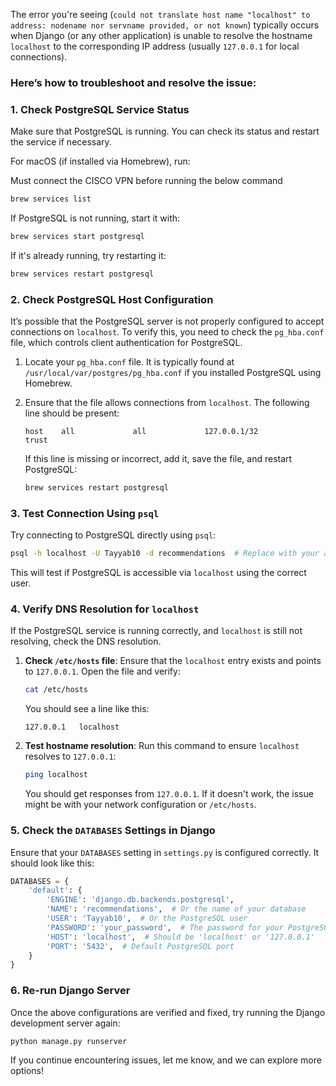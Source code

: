 The error you're seeing (`could not translate host name "localhost" to address: nodename nor servname provided, or not known`) typically occurs when Django (or any other application) is unable to resolve the hostname `localhost` to the corresponding IP address (usually `127.0.0.1` for local connections).

### Here’s how to troubleshoot and resolve the issue:

### 1. **Check PostgreSQL Service Status**
Make sure that PostgreSQL is running. You can check its status and restart the service if necessary.

For macOS (if installed via Homebrew), run:

Must connect the CISCO VPN before running the below command

```bash
brew services list
```

If PostgreSQL is not running, start it with:

```bash
brew services start postgresql
```

If it's already running, try restarting it:

```bash
brew services restart postgresql
```

### 2. **Check PostgreSQL Host Configuration**

It’s possible that the PostgreSQL server is not properly configured to accept connections on `localhost`. To verify this, you need to check the `pg_hba.conf` file, which controls client authentication for PostgreSQL.

1. Locate your `pg_hba.conf` file. It is typically found at `/usr/local/var/postgres/pg_hba.conf` if you installed PostgreSQL using Homebrew.
   
2. Ensure that the file allows connections from `localhost`. The following line should be present:

   ```
   host    all             all             127.0.0.1/32            trust
   ```

   If this line is missing or incorrect, add it, save the file, and restart PostgreSQL:

   ```bash
   brew services restart postgresql
   ```

### 3. **Test Connection Using `psql`**

Try connecting to PostgreSQL directly using `psql`:

```bash
psql -h localhost -U Tayyab10 -d recommendations  # Replace with your actual database name
```

This will test if PostgreSQL is accessible via `localhost` using the correct user.

### 4. **Verify DNS Resolution for `localhost`**

If the PostgreSQL service is running correctly, and `localhost` is still not resolving, check the DNS resolution.

1. **Check `/etc/hosts` file**: Ensure that the `localhost` entry exists and points to `127.0.0.1`. Open the file and verify:

   ```bash
   cat /etc/hosts
   ```

   You should see a line like this:

   ```
   127.0.0.1   localhost
   ```

2. **Test hostname resolution**: Run this command to ensure `localhost` resolves to `127.0.0.1`:

   ```bash
   ping localhost
   ```

   You should get responses from `127.0.0.1`. If it doesn't work, the issue might be with your network configuration or `/etc/hosts`.

### 5. **Check the `DATABASES` Settings in Django**

Ensure that your `DATABASES` setting in `settings.py` is configured correctly. It should look like this:

```python
DATABASES = {
    'default': {
        'ENGINE': 'django.db.backends.postgresql',
        'NAME': 'recommendations',  # Or the name of your database
        'USER': 'Tayyab10',  # Or the PostgreSQL user
        'PASSWORD': 'your_password',  # The password for your PostgreSQL user
        'HOST': 'localhost',  # Should be 'localhost' or '127.0.0.1'
        'PORT': '5432',  # Default PostgreSQL port
    }
}
```

### 6. **Re-run Django Server**

Once the above configurations are verified and fixed, try running the Django development server again:

```bash
python manage.py runserver
```

If you continue encountering issues, let me know, and we can explore more options!